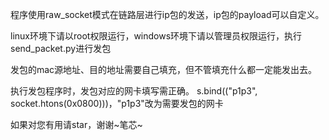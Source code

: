程序使用raw_socket模式在链路层进行ip包的发送，ip包的payload可以自定义。

linux环境下请以root权限运行，windows环境下请以管理员权限运行，执行send_packet.py进行发包

发包的mac源地址、目的地址需要自己填充，但不管填充什么都一定能发出去。

执行发包程序时，发包对应的网卡填写需正确。
s.bind(("p1p3", socket.htons(0x0800)))，"p1p3"改为需要发包的网卡

如果对您有用请star，谢谢~笔芯~

